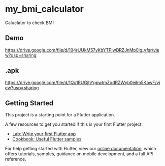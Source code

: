 # my_bmi_calculator

Caluclator to check BMI

## Demo

https://drive.google.com/file/d/104rUUkM57yKbYTPjwBRZJnMp0lg_vfsr/view?usp=sharing

## .apk

https://drive.google.com/file/d/1Qc1RUGjhYppwtmZodRZWyb0eiIm5KawF/view?usp=sharing

## Getting Started

This project is a starting point for a Flutter application.

A few resources to get you started if this is your first Flutter project:

- [Lab: Write your first Flutter app](https://flutter.dev/docs/get-started/codelab)
- [Cookbook: Useful Flutter samples](https://flutter.dev/docs/cookbook)

For help getting started with Flutter, view our
[online documentation](https://flutter.dev/docs), which offers tutorials,
samples, guidance on mobile development, and a full API reference.
